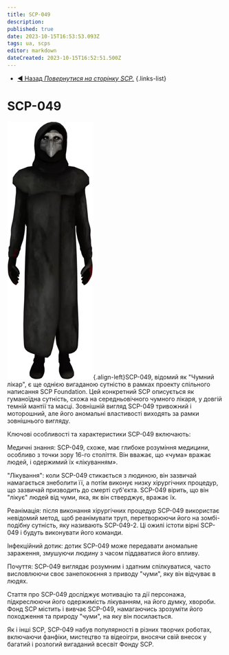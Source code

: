 ```yaml
---
title: SCP-049
description: 
published: true
date: 2023-10-15T16:53:53.093Z
tags: ua, scps
editor: markdown
dateCreated: 2023-10-15T16:52:51.500Z
---
```


- [:arrow_backward: Назад *Повернутися на сторінку SCP.*](/uk/game/scps)
{.links-list}
# SCP-049
![049.png](/images/roles/049.png){.align-left}SCP-049, відомий як "Чумний лікар", є ще однією вигаданою сутністю в рамках проекту спільного написання SCP Foundation. Цей конкретний SCP описується як гуманоїдна сутність, схожа на середньовічного чумного лікаря, у довгій темній мантії та масці. Зовнішній вигляд SCP-049 тривожний і моторошний, але його аномальні властивості виходять за рамки зовнішнього вигляду.

Ключові особливості та характеристики SCP-049 включають:

Медичні знання: SCP-049, схоже, має глибоке розуміння медицини, особливо з точки зору 16-го століття. Він вважає, що «чума» вражає людей, і одержимий їх «лікуванням».

"Лікування": коли SCP-049 стикається з людиною, він зазвичай намагається знеболити її, а потім виконує низку хірургічних процедур, що зазвичай призводить до смерті суб'єкта. SCP-049 вірить, що він "лікує" людей від чуми, яка, як він стверджує, вражає їх.

Реанімація: після виконання хірургічних процедур SCP-049 використає невідомий метод, щоб реанімувати труп, перетворюючи його на зомбі-подібну сутність, яку називають SCP-049-2. Ці ожилі істоти вірні SCP-049 і будуть виконувати його команди.

Інфекційний дотик: дотик SCP-049 може передавати аномальне зараження, змушуючи людину з часом піддаватися його впливу.

Почуття: SCP-049 виглядає розумним і здатним спілкуватися, часто висловлюючи своє занепокоєння з приводу "чуми", яку він відчуває в людях.

Стаття про SCP-049 досліджує мотивацію та дії персонажа, підкреслюючи його одержимість лікуванням, на його думку, хвороби. Фонд SCP містить і вивчає SCP-049, намагаючись зрозуміти його походження та природу "чуми", на яку він посилається.

Як і інші SCP, SCP-049 набув популярності в різних творчих роботах, включаючи фанфіки, мистецтво та відеоігри, вносячи свій внесок у багатий і розлогий вигаданий всесвіт Фонду SCP.